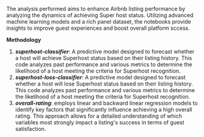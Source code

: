 The analysis performed aims to enhance Airbnb listing performance by analyzing the dynamics of achieving Super host status. Utilizing advanced 
machine learning models and a rich panel dataset, the notebooks provide insights to improve guest experiences and boost overall platform sccess.

**Methodology**

1. **_superhost-classifier_**:  A predictive model designed to forecast whether a host will achieve Superhost status based on their listing history.
   This code analyzes past performance and various metrics to determine the likelihood of a host meeting the criteria for Superhost recognition.
2. **_superhost-loss-classifier_**: A predictive model designed to forecast whether a host will lose Superhost status based on their listing history.
   This code analyzes past performance and various metrics to determine the likelihood of a host meeting the criteria for Superhost recognition.
3. **_overall-rating_**: employs linear and backward linear regression models to identify key factors that significantly influence achieving a high
   overall rating. This approach allows for a detailed understanding of which variables most strongly impact a listing's success in terms of guest satisfaction.
